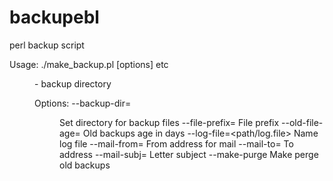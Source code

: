 # backupebl

perl backup script

Usage: ./make_backup.pl [options] <dir1> <dir2> <dir3> etc
  <dir> - backup directory

Options:
  --backup-dir=<dir>         Set directory for backup files
  --file-prefix=<prefix>     File prefix
  --old-file-age=<days>      Old backups age in days
  --log-file=<path/log.file> Name log file
  --mail-from=<from-addr>    From address for mail
  --mail-to=<to-addr>        To address
  --mail-subj=<subject>      Letter subject
  --make-purge               Make perge old backups
